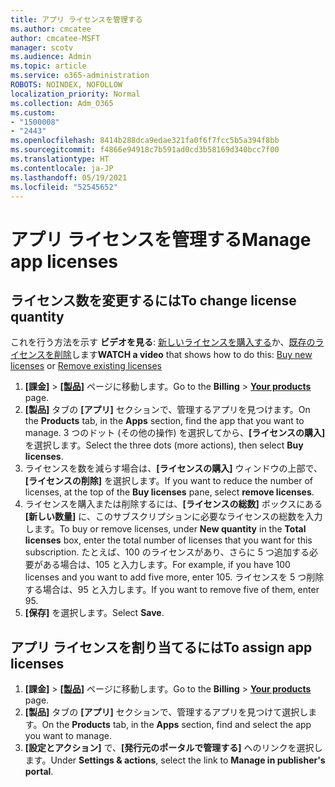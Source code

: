 ```yaml
---
title: アプリ ライセンスを管理する
ms.author: cmcatee
author: cmcatee-MSFT
manager: scotv
ms.audience: Admin
ms.topic: article
ms.service: o365-administration
ROBOTS: NOINDEX, NOFOLLOW
localization_priority: Normal
ms.collection: Adm_O365
ms.custom:
- "1500008"
- "2443"
ms.openlocfilehash: 8414b288dca9edae321fa0f6f7fcc5b5a394f8bb
ms.sourcegitcommit: f4866e94918c7b591ad0cd3b58169d340bcc7f00
ms.translationtype: HT
ms.contentlocale: ja-JP
ms.lasthandoff: 05/19/2021
ms.locfileid: "52545652"
---
```

# <a name="manage-app-licenses"></a><span data-ttu-id="943da-102">アプリ ライセンスを管理する</span><span class="sxs-lookup"><span data-stu-id="943da-102">Manage app licenses</span></span>

## <a name="to-change-license-quantity"></a><span data-ttu-id="943da-103">ライセンス数を変更するには</span><span class="sxs-lookup"><span data-stu-id="943da-103">To change license quantity</span></span>

<span data-ttu-id="943da-104">これを行う方法を示す **ビデオを見る**: [新しいライセンスを購入する](https://go.microsoft.com/fwlink/p/?linkid=2154857)か、[既存のライセンスを削除](https://go.microsoft.com/fwlink/p/?linkid=2154938)します</span><span class="sxs-lookup"><span data-stu-id="943da-104">**WATCH a video** that shows how to do this: [Buy new licenses](https://go.microsoft.com/fwlink/p/?linkid=2154857) or [Remove existing licenses](https://go.microsoft.com/fwlink/p/?linkid=2154938)</span></span>

1. <span data-ttu-id="943da-105">**[課金]** > **[[製品]](https://go.microsoft.com/fwlink/p/?linkid=842054)** ページに移動します。</span><span class="sxs-lookup"><span data-stu-id="943da-105">Go to the **Billing** > **[Your products](https://go.microsoft.com/fwlink/p/?linkid=842054)** page.</span></span>
2. <span data-ttu-id="943da-106">**[製品]** タブの **[アプリ]** セクションで、管理するアプリを見つけます。</span><span class="sxs-lookup"><span data-stu-id="943da-106">On the **Products** tab, in the **Apps** section, find the app that you want to manage.</span></span> <span data-ttu-id="943da-107">3 つのドット (その他の操作) を選択してから、**[ライセンスの購入]** を選択します。</span><span class="sxs-lookup"><span data-stu-id="943da-107">Select the three dots (more actions), then select **Buy licenses**.</span></span>
3. <span data-ttu-id="943da-108">ライセンスを数を減らす場合は、**[ライセンスの購入]** ウィンドウの上部で、**[ライセンスの削除]** を選択します。</span><span class="sxs-lookup"><span data-stu-id="943da-108">If you want to reduce the number of licenses, at the top of the **Buy licenses** pane, select **remove licenses**.</span></span>
4. <span data-ttu-id="943da-109">ライセンスを購入または削除するには、**[ライセンスの総数]** ボックスにある **[新しい数量]** に、このサブスクリプションに必要なライセンスの総数を入力します。</span><span class="sxs-lookup"><span data-stu-id="943da-109">To buy or remove licenses, under **New quantity** in the **Total licenses** box, enter the total number of licenses that you want for this subscription.</span></span> <span data-ttu-id="943da-110">たとえば、100 のライセンスがあり、さらに 5 つ追加する必要がある場合は、105 と入力します。</span><span class="sxs-lookup"><span data-stu-id="943da-110">For example, if you have 100 licenses and you want to add five more, enter 105.</span></span> <span data-ttu-id="943da-111">ライセンスを 5 つ削除する場合は、95 と入力します。</span><span class="sxs-lookup"><span data-stu-id="943da-111">If you want to remove five of them, enter 95.</span></span>
5. <span data-ttu-id="943da-112">**[保存]** を選択します。</span><span class="sxs-lookup"><span data-stu-id="943da-112">Select **Save**.</span></span>

## <a name="to-assign-app-licenses"></a><span data-ttu-id="943da-113">アプリ ライセンスを割り当てるには</span><span class="sxs-lookup"><span data-stu-id="943da-113">To assign app licenses</span></span>

1. <span data-ttu-id="943da-114">**[課金]** > **[[製品]](https://go.microsoft.com/fwlink/p/?linkid=842054)** ページに移動します。</span><span class="sxs-lookup"><span data-stu-id="943da-114">Go to the **Billing** > **[Your products](https://go.microsoft.com/fwlink/p/?linkid=842054)** page.</span></span>
2. <span data-ttu-id="943da-115">**[製品]** タブの **[アプリ]** セクションで、管理するアプリを見つけて選択します。</span><span class="sxs-lookup"><span data-stu-id="943da-115">On the **Products** tab, in the **Apps** section, find and select the app you want to manage.</span></span>
3. <span data-ttu-id="943da-116">**[設定とアクション]** で、**[発行元のポータルで管理する]** へのリンクを選択します。</span><span class="sxs-lookup"><span data-stu-id="943da-116">Under **Settings & actions**, select the link to **Manage in publisher's portal**.</span></span>